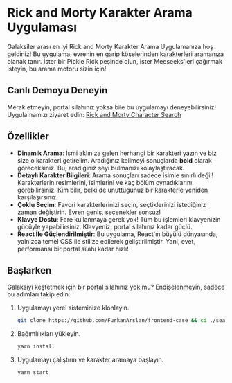 # Rick and Morty Karakter Arama Uygulaması

Galaksiler arası en iyi Rick and Morty Karakter Arama Uygulamanıza hoş geldiniz! Bu uygulama, evrenin en garip köşelerinden karakterleri aramanıza olanak tanır. İster bir Pickle Rick peşinde olun, ister Meeseeks'leri çağırmak isteyin, bu arama motoru sizin için!

## Canlı Demoyu Deneyin

Merak etmeyin, portal silahınız yoksa bile bu uygulamayı deneyebilirsiniz! Uygulamamızı ziyaret edin: [Rick and Morty Character Search](https://rick-and-morty-character-search.vercel.app/)

## Özellikler

- **Dinamik Arama**: İsmi aklınıza gelen herhangi bir karakteri yazın ve biz size o karakteri getirelim. Aradığınız kelimeyi sonuçlarda **bold** olarak göreceksiniz. Bu, aradığınız şeyi bulmanızı kolaylaştıracak.
- **Detaylı Karakter Bilgileri**: Arama sonuçları sadece isimle sınırlı değil! Karakterlerin resimlerini, isimlerini ve kaç bölüm oynadıklarını görebilirsiniz. Kim bilir, belki de unuttuğunuz bir karakterle yeniden karşılaşırsınız.
- **Çoklu Seçim**: Favori karakterlerinizi seçin, seçtiklerinizi istediğiniz zaman değiştirin. Evren geniş, seçenekler sonsuz!
- **Klavye Dostu**: Fare kullanmaya gerek yok! Tüm bu işlemleri klavyenizin gücüyle yapabilirsiniz. Klavyeniz, portal silahınız kadar güçlü.
- **React İle Güçlendirilmiştir**: Bu uygulama, React'ın büyülü dünyasında, yalnızca temel CSS ile stilize edilerek geliştirilmiştir. Yani, evet, performansı bir portal silahı kadar hızlı!

## Başlarken

Galaksiyi keşfetmek için bir portal silahınız yok mu? Endişelenmeyin, sadece bu adımları takip edin:

1. Uygulamayı yerel sisteminize klonlayın.
   ```bash
   git clone https://github.com/FurkanArslan/frontend-case && cd ./search-rick-and-morty
   ```
2. Bağımlılıkları yükleyin.
   ```bash
   yarn install
   ```
3. Uygulamayı çalıştırın ve karakter aramaya başlayın.
   ```bash
   yarn start
   ```